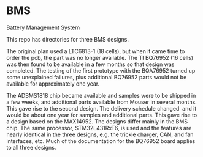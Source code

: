 # BMS
Battery Management System

This repo has directories for three BMS designs.

The original plan used a LTC6813-1 (18 cells), but when it came time to order the pcb, the part was no longer available. The TI BQ76952 (16 cells) was then found to be available in a few months so that design was completed.
The testing of the first prototype with the BQA76952 turned up some unexplained failures, plus additional BQ76952 parts would not be available for approximately one year. 

The ADBMS1818 chip became available and samples were to be shipped in a few weeks, and additional parts available from Mouser in several months. This gave rise to the second design. The delivery schedule changed  and it would be about one year for samples and additional parts. This gave rise to a design based on the MAX14952.
The designs differ mainly in the BMS chip. The same processor, STM32L431RxT6, is used and the features are  nearly identical in the three designs, e.g. the trickle charger, CAN, and fan interfaces, etc. Much of the documentation for the BQ76952 board applies to all three designs.
